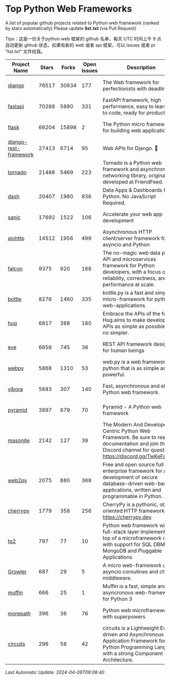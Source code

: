 # Top Python Web Frameworks
A list of popular github projects related to Python web framework (ranked by stars automatically)
Please update **list.txt** (via Pull Request)

Tips：这是一份关于python web 框架的 github 名单，每天 UTC 时间上午 9 点自动更新 github 状态，如果有新的 web 或者 api 框架，可以 issues 或者 pr “list.txt” 文件给我。

| Project Name | Stars | Forks | Open Issues | Description | Last Commit |
| ------------ | ----- | ----- | ----------- | ----------- | ----------- |
| [django](https://github.com/django/django) | 76517 | 30634 | 177 | The Web framework for perfectionists with deadlines. | 2024-04-05 13:13:54 |
| [fastapi](https://github.com/tiangolo/fastapi) | 70288 | 5880 | 331 | FastAPI framework, high performance, easy to learn, fast to code, ready for production | 2024-04-06 15:44:16 |
| [flask](https://github.com/pallets/flask) | 66204 | 15898 | 2 | The Python micro framework for building web applications. | 2024-04-07 19:29:49 |
| [django-rest-framework](https://github.com/encode/django-rest-framework) | 27413 | 6714 | 95 | Web APIs for Django. 🎸 | 2024-04-04 07:12:19 |
| [tornado](https://github.com/tornadoweb/tornado) | 21486 | 5469 | 223 | Tornado is a Python web framework and asynchronous networking library, originally developed at FriendFeed. | 2024-03-03 17:04:16 |
| [dash](https://github.com/plotly/dash) | 20407 | 1980 | 836 | Data Apps & Dashboards for Python. No JavaScript Required. | 2024-04-03 15:59:23 |
| [sanic](https://github.com/sanic-org/sanic) | 17692 | 1522 | 106 |  Accelerate your web app development  | Build fast. Run fast. | 2024-04-08 04:52:13 |
| [aiohttp](https://github.com/aio-libs/aiohttp) | 14512 | 1956 | 499 | Asynchronous HTTP client/server framework for asyncio and Python | 2024-04-07 23:00:42 |
| [falcon](https://github.com/falconry/falcon) | 9375 | 920 | 168 | The no-magic web data plane API and microservices framework for Python developers, with a focus on reliability, correctness, and performance at scale. | 2024-04-05 20:33:42 |
| [bottle](https://github.com/bottlepy/bottle) | 8276 | 1460 | 335 | bottle.py is a fast and simple micro-framework for python web-applications. | 2024-01-03 22:31:48 |
| [hug](https://github.com/hugapi/hug) | 6817 | 388 | 180 | Embrace the APIs of the future. Hug aims to make developing APIs as simple as possible, but no simpler. | 2023-06-30 13:14:01 |
| [eve](https://github.com/pyeve/eve) | 6656 | 745 | 38 | REST API framework designed for human beings | 2023-07-10 07:05:49 |
| [webpy](https://github.com/webpy/webpy) | 5868 | 1310 | 53 | web.py is a web framework for python that is as simple as it is powerful.  | 2024-02-21 05:06:13 |
| [vibora](https://github.com/vibora-io/vibora) | 5683 | 307 | 140 | Fast, asynchronous and elegant Python web framework. | 2019-02-11 10:54:12 |
| [pyramid](https://github.com/Pylons/pyramid) | 3897 | 879 | 70 | Pyramid - A Python web framework | 2024-03-03 23:38:59 |
| [masonite](https://github.com/MasoniteFramework/masonite) | 2142 | 127 | 39 | The Modern And Developer Centric Python Web Framework. Be sure to read the documentation and join the Discord channel for questions: https://discord.gg/TwKeFahmPZ | 2024-04-04 19:49:42 |
| [web2py](https://github.com/web2py/web2py) | 2075 | 880 | 368 | Free and open source full-stack enterprise framework for agile development of secure database-driven web-based applications, written and programmable in Python. | 2024-01-16 04:53:27 |
| [cherrypy](https://github.com/cherrypy/cherrypy) | 1779 | 358 | 256 | CherryPy is a pythonic, object-oriented HTTP framework.      https://cherrypy.dev | 2024-02-25 03:28:13 |
| [tg2](https://github.com/TurboGears/tg2) | 797 | 77 | 10 | Python web framework with full-stack layer implemented on top of a microframework core with support for SQL DBMS, MongoDB and Pluggable Applications | 2024-03-25 21:31:11 |
| [Growler](https://github.com/pyGrowler/Growler) | 687 | 29 | 5 | A micro web-framework using asyncio coroutines and chained middleware. | 2020-03-08 07:51:41 |
| [muffin](https://github.com/klen/muffin) | 666 | 25 | 1 | Muffin is a fast, simple and asyncronous web-framework for Python 3 | 2023-10-11 08:53:36 |
| [morepath](https://github.com/morepath/morepath) | 396 | 36 | 76 | Python web microframework with superpowers | 2022-05-29 18:09:39 |
| [circuits](https://github.com/circuits/circuits) | 296 | 58 | 42 | circuits is a Lightweight Event driven and Asynchronous Application Framework for the Python Programming Language with a strong Component Architecture. | 2024-04-03 22:38:28 |

*Last Automatic Update: 2024-04-08T09:08:40*